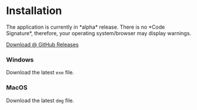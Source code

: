 # Installation

The application is currently in \*alpha\* release. There is no \*Code Signature\*, therefore, your operating system/browser may display warnings. 

[Download @ GitHub Releases](https://github.com/exam-simulator/simulator/releases)

### Windows

Download the latest `exe` file.

### MacOS

Download the latest `dmg` file.

